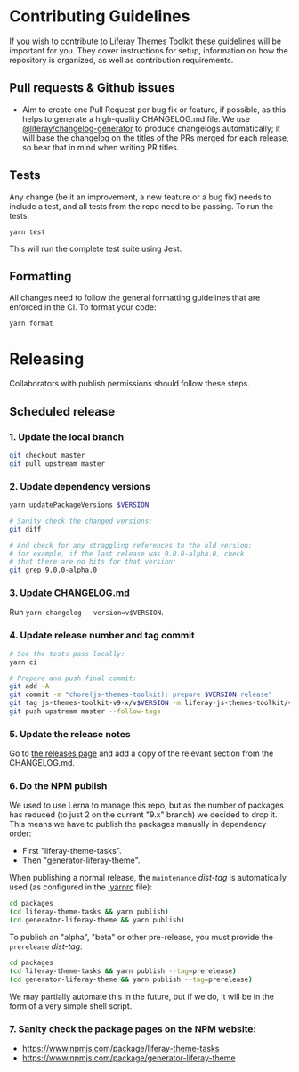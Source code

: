 # Contributing Guidelines

If you wish to contribute to Liferay Themes Toolkit these guidelines will be important for you. They cover instructions for setup, information on how the repository is organized, as well as contribution requirements.

## Pull requests & Github issues

-   Aim to create one Pull Request per bug fix or feature, if possible, as this helps to generate a high-quality CHANGELOG.md file. We use [@liferay/changelog-generator](https://github.com/liferay/liferay-frontend-projects/tree/master/projects/npm-tools/packages/changelog-generator) to produce changelogs automatically; it will base the changelog on the titles of the PRs merged for each release, so bear that in mind when writing PR titles.

## Tests

Any change (be it an improvement, a new feature or a bug fix) needs to include a test, and all tests from the repo need to be passing. To run the tests:

```
yarn test
```

This will run the complete test suite using Jest.

## Formatting

All changes need to follow the general formatting guidelines that are enforced in the CI. To format your code:

```
yarn format
```

# Releasing

Collaborators with publish permissions should follow these steps.

## Scheduled release

### 1. Update the local branch

```sh
git checkout master
git pull upstream master
```

### 2. Update dependency versions

```sh
yarn updatePackageVersions $VERSION

# Sanity check the changed versions:
git diff

# And check for any straggling references to the old version;
# for example, if the last release was 9.0.0-alpha.0, check
# that there are no hits for that version:
git grep 9.0.0-alpha.0
```

### 3. Update CHANGELOG.md

Run `yarn changelog --version=v$VERSION`.

### 4. Update release number and tag commit

```sh
# See the tests pass locally:
yarn ci

# Prepare and push final commit:
git add -A
git commit -m "chore(js-themes-toolkit): prepare $VERSION release"
git tag js-themes-toolkit-v9-x/v$VERSION -m liferay-js-themes-toolkit/v$VERSION
git push upstream master --follow-tags
```

### 5. Update the release notes

Go to [the releases page](https://github.com/liferay/liferay-frontend-projects/releases) and add a copy of the relevant section from the CHANGELOG.md.

### 6. Do the NPM publish

We used to use Lerna to manage this repo, but as the number of packages has reduced (to just 2 on the current "9.x" branch) we decided to drop it. This means we have to publish the packages manually in dependency order:

-   First "liferay-theme-tasks".
-   Then "generator-liferay-theme".

When publishing a normal release, the `maintenance` _dist-tag_ is automatically used (as configured in the [.yarnrc](.yarnrc) file):

```sh
cd packages
(cd liferay-theme-tasks && yarn publish)
(cd generator-liferay-theme && yarn publish)
```

To publish an "alpha", "beta" or other pre-release, you must provide the `prerelease` _dist-tag_:

```sh
cd packages
(cd liferay-theme-tasks && yarn publish --tag=prerelease)
(cd generator-liferay-theme && yarn publish --tag=prerelease)
```

We may partially automate this in the future, but if we do, it will be in the form of a very simple shell script.

### 7. Sanity check the package pages on the NPM website:

-   https://www.npmjs.com/package/liferay-theme-tasks
-   https://www.npmjs.com/package/generator-liferay-theme
